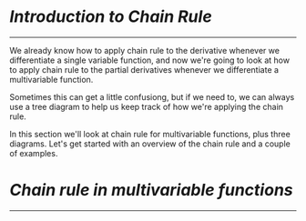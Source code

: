 # *Introduction to Chain Rule*
---
We already know how to apply chain rule to the derivative whenever we differentiate a single variable function, and now we're going to look at how to apply chain rule to the partial derivatives whenever we differentiate a multivariable function.

Sometimes this can get a little confusiong, but if we need to, we can always use a tree diagram to help us keep track of how we're applying the chain rule.

In this section we'll look at chain rule for multivariable functions, plus three diagrams. Let's get started with an overview of the chain rule and a couple of examples.
# *Chain rule in multivariable functions*
---